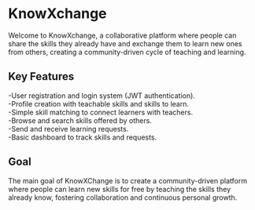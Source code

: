 # KnowXchange

Welcome to KnowXchange, a collaborative platform where people can share the skills they already have and exchange them to learn new ones from others, creating a community-driven cycle of teaching and learning.

## Key Features
-User registration and login system (JWT authentication).<br>
-Profile creation with teachable skills and skills to learn.<br>
-Simple skill matching to connect learners with teachers.<br>
-Browse and search skills offered by others.<br>
-Send and receive learning requests.<br>
-Basic dashboard to track skills and requests.<br>

## Goal
The main goal of KnowXChange is to create a community-driven platform where people can learn new skills for free by teaching the skills they already know, fostering collaboration and continuous personal growth.
